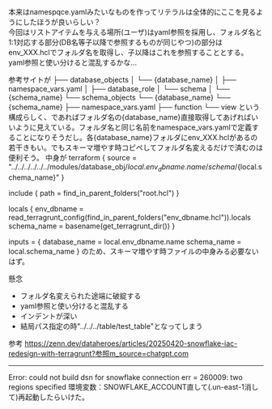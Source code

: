 本来はnamespqce.yamlみたいなものを作ってリテラルは全体的にここを見るようにしたほうが良いらしい？  
今回はリストアイテムを与える場所(ユーザ)はyaml参照を採用し、フォルダ名と1:1対応する部分(DB名等子以降で参照するものが同じやつ)の部分はenv_XXX.hclでフォルダ名を取得し、子以降はこれを参照することとする。  
yaml参照と使い分けると混乱するかな...  

参考サイトが
├── database_objects
│   └── {database_name}
│       ├── namespace_vars.yaml
│       ├── database_role
│       └── schema
│           └── {schema_name}
└── schema_objects
    └── {database_name}
        └── {schema_name}
            ├── namespace_vars.yaml
            ├── function
            └── view
という構成らしく、であればフォルダ名の{database_name}直接取得してあげればいいように見えている。フォルダ名と同じ名前をnamespace_vars.yamlで定義することになりそうだし。各{database_name}フォルダにenv_XXX.hclがあるの若干きもい。でもスキーマ増やす時コピペしてフォルダ名変えるだけで済むのは便利そう。
中身が
terraform {
  source = "../../../../../../modules/database_obj/${local.env_dbname.name}/schema/${local.schema_name}"
}

include {
  path = find_in_parent_folders("root.hcl")
}

locals {
  env_dbname  = read_terragrunt_config(find_in_parent_folders("env_dbname.hcl")).locals
  schema_name = basename(get_terragrunt_dir())
}

inputs = {
  database_name = local.env_dbname.name
  schema_name = local.schema_name
}
のため、スキーマ増やす時ファイルの中身みる必要ないはず。  

懸念  
- フォルダ名変えられた途端に破綻する
- yaml参照と使い分けると混乱する
- インデントが深い
- 結局パス指定の時"../../../table/test_table"となってしまう

参考
https://zenn.dev/dataheroes/articles/20250420-snowflake-iac-redesign-with-terragrunt?参照m_source=chatgpt.com


---
Error: could not build dsn for snowflake connection err = 260009: two regions specified
環境変数：SNOWFLAKE_ACCOUNT直して(.un-east-1消して)再起動したらいけた。